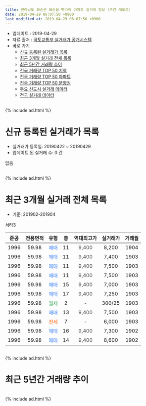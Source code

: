 ```yaml
---
title: 전라남도 화순군 화순읍 벽라리 아파트 실거래 정보 (주간 레포트)
date: 2019-04-29 06:07:50 +0900
last_modified_at: 2019-04-29 06:07:50 +0900
---
```


* 업데이트 : 2019-04-29
* 자료 출처 : [국토교통부 실거래가 공개시스템](http://rt.molit.go.kr)
* 바로 가기
    * [신규 등록된 실거래가 목록](#신규-등록된-실거래가-목록)
    * [최근 3개월 실거래 전체 목록](#최근-3개월-실거래-전체-목록)
    * [최근 5년간 거래량 추이](#최근-5년간-거래량-추이)
    * [전국 거래량 TOP 50 지역](https://inasie.github.io/apt-trade-info/최근-3개월-전국에서-가장-거래가-많이-발생한-지역)
    * [전국 거래량 TOP 50 아파트](https://inasie.github.io/apt-trade-info/최근-3개월-전국에서-가장-거래가-많이-발생한-아파트)
    * [전국 거래량 TOP 50 분양권](https://inasie.github.io/apt-trade-info/최근-3개월-전국에서-가장-거래가-많이-발생한-분양권)
    * [주요 신도시 실거래 데이터](https://inasie.github.io/apt-trade-info/주요-신도시)
    * [전국 실거래 데이터](https://inasie.github.io/apt-trade-info/전국)
<br>
{% include ad.html %}
<br>

# 신규 등록된 실거래가 목록
* 실거래가 등록일: 20190422 ~ 20190429
* 업데이트 된 실거래 수: 0 건

없음

<br>
{% include ad.html %}
<br>

# 최근 3개월 실거래 전체 목록
* 기준: 201902-201904


[서라3](https://search.naver.com/search.naver?query=%EC%A0%84%EB%9D%BC%EB%82%A8%EB%8F%84+%ED%99%94%EC%88%9C%EA%B5%B0+%ED%99%94%EC%88%9C%EC%9D%8D+%EB%B2%BD%EB%9D%BC%EB%A6%AC+%EC%84%9C%EB%9D%BC3)

|준공|전용면적|유형|층|역대최고가|실거래가|거래월|
|:---:|:---:|:---:|:---:|:---:|:---:|:---:|
|1996|59.98|<span style="color:#4285f3">매매</span>|11|<span style="color:#444444">9,400</span>|8,200|1904|
|1996|59.98|<span style="color:#4285f3">매매</span>|11|<span style="color:#444444">9,400</span>|7,400|1903|
|1996|59.98|<span style="color:#4285f3">매매</span>|11|<span style="color:#444444">9,400</span>|7,500|1903|
|1996|59.98|<span style="color:#4285f3">매매</span>|11|<span style="color:#444444">9,400</span>|7,500|1903|
|1996|59.98|<span style="color:#4285f3">매매</span>|15|<span style="color:#444444">9,400</span>|7,000|1903|
|1996|59.98|<span style="color:#4285f3">매매</span>|17|<span style="color:#444444">9,400</span>|7,250|1903|
|1996|59.98|<span style="color:#34a853">월세</span>|2|<span style="color:#444444">-</span>|300/25|1903|
|1996|59.98|<span style="color:#4285f3">매매</span>|13|<span style="color:#444444">9,400</span>|7,500|1903|
|1996|59.98|<span style="color:#ff5a00">전세</span>|7|<span style="color:#444444">-</span>|6,000|1903|
|1996|59.98|<span style="color:#4285f3">매매</span>|16|<span style="color:#444444">9,400</span>|7,300|1902|
|1996|59.98|<span style="color:#4285f3">매매</span>|14|<span style="color:#444444">9,400</span>|8,600|1902|


<br>
{% include ad.html %}
<br>

# 최근 5년간 거래량 추이


<div style="width:100%;">
    <canvas id="deal_progress" height="200"></canvas>
</div>

<script>
new Chart(document.getElementById("deal_progress"), {
    type: 'line',
    data: {
        labels: ['201404','201405','201406','201407','201408','201409','201410','201411','201412','201501','201502','201503','201504','201505','201506','201507','201508','201509','201510','201511','201512','201601','201602','201603','201604','201605','201606','201607','201608','201609','201610','201611','201612','201701','201702','201703','201704','201705','201706','201707','201708','201709','201710','201711','201712','201801','201802','201803','201804','201805','201806','201807','201808','201809','201810','201811','201812','201901','201902','201903','201904'],
        datasets: [{
            label: '매매',
            pointRadius: 1,
            data: [0, 1, 4, 0, 4, 2, 6, 5, 2, 2, 1, 5, 4, 0, 7, 3, 1, 6, 5, 2, 7, 4, 2, 3, 2, 2, 1, 2, 1, 5, 3, 1, 2, 0, 2, 1, 0, 3, 1, 2, 3, 0, 2, 4, 4, 5, 2, 5, 2, 4, 1, 2, 1, 2, 5, 3, 2, 3, 2, 6, 1],
            borderColor: "rgba(255, 201, 14, 1)",
            backgroundColor: "rgba(255, 201, 14, 0.5)",
            fill: false,
            lineTension: 0
        },{
            label: '전월세',
            pointRadius: 1,
            data: [1, 1, 3, 0, 2, 0, 0, 0, 2, 0, 1, 3, 1, 1, 1, 1, 1, 1, 1, 0, 0, 2, 2, 1, 3, 2, 0, 2, 1, 0, 1, 2, 0, 0, 1, 0, 0, 2, 0, 1, 2, 1, 1, 1, 0, 0, 1, 1, 1, 1, 1, 1, 1, 3, 1, 0, 1, 2, 0, 2, 0],
            borderColor: "rgba(0, 141, 185, 1)",
            backgroundColor: "rgba(0, 141, 185, 0.5)",
            fill: false,
            lineTension: 0
        }
        ]
    },
    options: {
        responsive: true,
        title: {
            display: false
        },
        tooltips: {
            mode: 'index',
            intersect: false
        },
        hover: {
            mode: 'nearest',
            intersect: true
        },
        scales: {
            xAxes: [{
                display: true,
                scaleLabel: {
                    display: true,
                    labelString: '년/월'
                }
            }],
            yAxes: [{
                display: true,
                ticks: {
                    suggestedMin: 0,
                },
                scaleLabel: {
                    display: true,
                    labelString: '실거래 수'
                }
            }]
        }
    }
});

</script>


<br>
{% include ad.html %}
<br>

